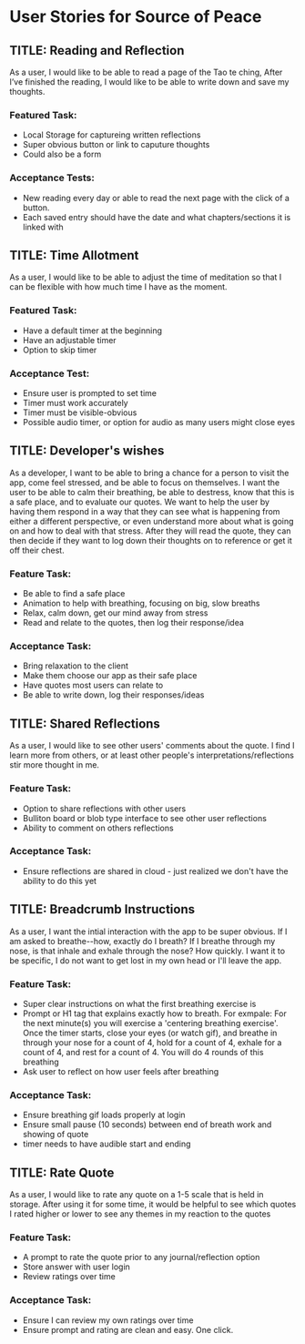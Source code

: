 # User Stories for Source of Peace

## TITLE: Reading and Reflection
As a user, I would like to be able to read a page of the Tao te ching,
After I’ve finished the reading, I would like to be able to write down and save my thoughts.

### Featured Task: 
- Local Storage for captureing written reflections
- Super obvious button or link to caputure thoughts
- Could also be a form

### Acceptance Tests:
- New reading every day or able to read the next page with the click of a button.
- Each saved entry should have the date and what chapters/sections it is linked with

## TITLE: Time Allotment

As a user, I would like to be able to adjust the time of meditation so that I can be flexible with how much time I have as the moment.

### Featured Task:
- Have a default timer at the beginning
- Have an adjustable timer
- Option to skip timer

### Acceptance Test:
- Ensure user is prompted to set time
- Timer must work accurately
- Timer must be visible-obvious
- Possible audio timer, or option for audio as many users might close eyes

## TITLE: Developer's wishes
As a developer, I want to be able to bring a chance for a person to visit the app, come feel stressed, and be able to focus on themselves. I want the user to be able to calm their breathing, be able to destress, know that this is a safe place, and to evaluate our quotes. We want to help the user by having them respond in a way that they can see what is happening from either a different perspective, or even understand more about what is going on and how to deal with that stress. After they will read the quote, they can then decide if they want to log down their thoughts on to reference or get it off their chest.

### Feature Task:
- Be able to find a safe place
- Animation to help with breathing, focusing on big, slow breaths
- Relax, calm down, get our mind away from stress
- Read and relate to the quotes, then log their response/idea

### Acceptance Task:
- Bring relaxation to the client
- Make them choose our app as their safe place
- Have quotes most users can relate to
- Be able to write down, log their responses/ideas

## TITLE: Shared Reflections

As a user, I would like to see other users' comments about the quote. I find I learn more from others, or at least other people's interpretations/reflections stir more thought in me.

### Feature Task:
- Option to share reflections with other users
- Bulliton board or blob type interface to see other user reflections
- Ability to comment on others reflections

### Acceptance Task: 
- Ensure reflections are shared in cloud - just realized we don't have the ability to do this yet

## TITLE: Breadcrumb Instructions
As a user, I want the intial interaction with the app to be super obvious. If I am asked to breathe--how, exactly do I breath? If I breathe through my nose, is that inhale and exhale through the nose? How quickly. I want it to be specific, I do not want to get lost in my own head or I'll leave the app.

### Feature Task:
- Super clear instructions on what the first breathing exercise is
- Prompt or H1 tag that explains exactly how to breath. For exmpale: For the next minute(s) you will exercise a 'centering breathing exercise'. Once the timer starts, close your eyes (or watch gif), and breathe in through your nose for a count of 4, hold for a count of 4, exhale for a count of 4, and rest for a count of 4. You will do 4 rounds of this breathing
- Ask user to reflect on how user feels after breathing

### Acceptance Task:
- Ensure breathing gif loads properly at login
- Ensure small pause (10 seconds) between end of breath work and showing of quote
- timer needs to have audible start and ending

## TITLE: Rate Quote
As a user, I would like to rate any quote on a 1-5 scale that is held in storage. After using it for some time, it would be helpful to see which quotes I rated higher or lower to see any themes in my reaction to the quotes

### Feature Task:
- A prompt to rate the quote prior to any journal/reflection option
- Store answer with user login
- Review ratings over time

### Acceptance Task: 
- Ensure I can review my own ratings over time
- Ensure prompt and rating are clean and easy. One click.

